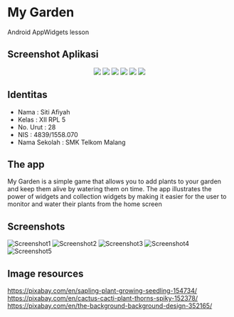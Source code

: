 # My Garden
Android AppWidgets lesson

## Screenshot Aplikasi
<p align="center">
  <img src="https://github.com/sitiafiyah/Widget/blob/master/1.PNG"/>
  <img src="https://github.com/sitiafiyah/Widget/blob/master/2.PNG"/>
  <img src="https://github.com/sitiafiyah/Widget/blob/master/6.PNG"/>
  <img src="https://github.com/sitiafiyah/Widget/blob/master/3.PNG"/>
  <img src="https://github.com/sitiafiyah/Widget/blob/master/4.PNG"/>
  <img src="https://github.com/sitiafiyah/Widget/blob/master/5.PNG"/>
</p>

## Identitas
* Nama : Siti Afiyah
* Kelas : XII RPL 5
* No. Urut : 28
* NIS : 4839/1558.070
* Nama Sekolah : SMK Telkom Malang


## The app
My Garden is a simple game that allows you to add plants to your garden and keep them alive by watering them on time.
The app illustrates the power of widgets and collection widgets by making it easier for the user to monitor and water their plants from the home screen

## Screenshots

![Screenshot1](screenshots/screen_1.png) ![Screenshot2](screenshots/screen_2.png) ![Screenshot3](screenshots/screen_3.png)
![Screenshot4](screenshots/screen_4.png) ![Screenshot5](screenshots/screen_5.png) 

## Image resources
https://pixabay.com/en/sapling-plant-growing-seedling-154734/
https://pixabay.com/en/cactus-cacti-plant-thorns-spiky-152378/
https://pixabay.com/en/the-background-background-design-352165/
